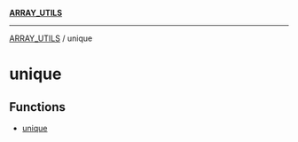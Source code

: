 [**ARRAY_UTILS**](../README.md)

***

[ARRAY_UTILS](../README.md) / unique

# unique

## Functions

- [unique](functions/unique.md)
